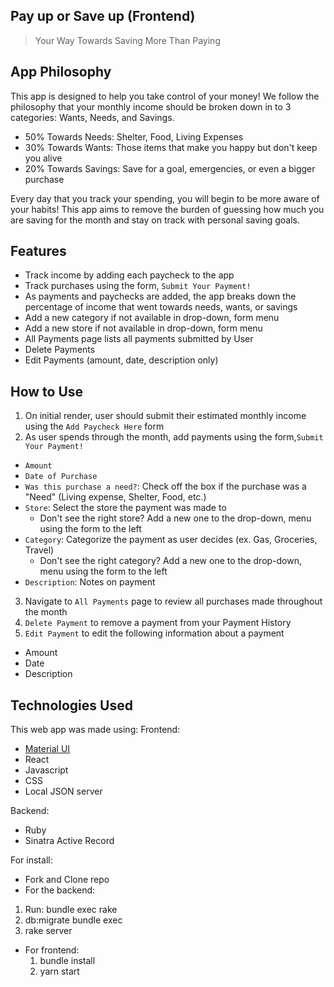 ## Pay up or Save up (Frontend)

>Your Way Towards Saving More Than Paying 

## App Philosophy

This app is designed to help you take control of your money! We follow the philosophy that your monthly income should be broken down in to 3 categories: Wants, Needs, and Savings. 

- 50% Towards Needs: Shelter, Food, Living Expenses
- 30% Towards Wants: Those items that make you happy but don't keep you alive
- 20% Towards Savings: Save for a goal, emergencies, or even a bigger purchase

Every day that you track your spending, you will begin to be more aware of your habits! This app aims to remove the burden of guessing how much you are saving for the month and stay on track with personal saving goals. 


## Features
- Track income by adding each paycheck to the app
- Track purchases using the form, `Submit Your Payment!`
- As payments and paychecks are added, the app breaks down the percentage of income that went towards needs, wants, or savings
- Add a new category if not available in drop-down, form menu
- Add a new store if not available in drop-down, form menu
- All Payments page lists all payments submitted by User
- Delete Payments
- Edit Payments (amount, date, description only)


## How to Use
1. On initial render, user should submit their estimated monthly income using the `Add Paycheck Here` form
2. As user spends through the month, add payments using the form,`Submit Your Payment!`
  - `Amount` 
  - `Date of Purchase`
  - `Was this purchase a need?`: Check off the box if the purchase was a "Need" (Living expense, Shelter, Food, etc.)
  - `Store`: Select the store the payment was made to
    - Don't see the right store? Add a new one to the drop-down, menu using the form to the left
  - `Category`: Categorize the payment as user decides (ex. Gas, Groceries, Travel)
    - Don't see the right category? Add a new one to the drop-down, menu using the form to the left
  - `Description`: Notes on payment
3. Navigate to `All Payments` page to review all purchases made throughout the month
4. `Delete Payment` to remove a payment from your Payment History
5. `Edit Payment` to edit the following information about a payment
  - Amount
  - Date
  - Description


## Technologies Used

This web app was made using:
Frontend: 
- [Material UI](https://materializecss.com/) 
- React
- Javascript 
- CSS
- Local JSON server

Backend:
 - Ruby 
 - Sinatra Active Record


 For install:

 - Fork and Clone repo
 - For the backend:
  1. Run: bundle exec rake
  2. db:migrate bundle exec 
  3. rake server 
- For frontend:
  1. bundle install 
  2. yarn start

